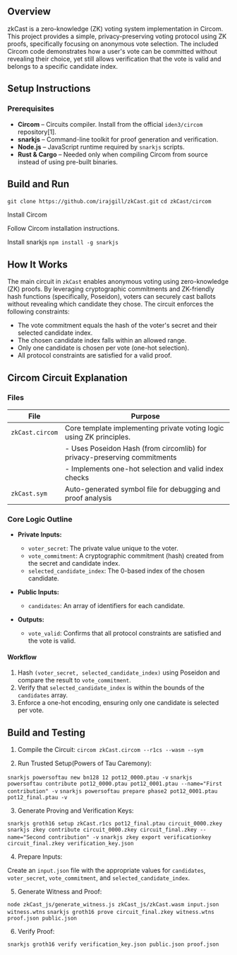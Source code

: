 ## Overview 
zkCast is a zero-knowledge (ZK) voting system implementation in Circom. This project provides a simple, privacy-preserving voting protocol using ZK proofs, specifically focusing on anonymous vote selection. The included Circom code demonstrates how a user's vote can be committed without revealing their choice, yet still allows verification that the vote is valid and belongs to a specific candidate index.


## Setup Instructions

### Prerequisites
- **Circom** – Circuits compiler. Install from the official `iden3/circom` repository[1].
- **snarkjs** – Command-line toolkit for proof generation and verification.
- **Node.js** – JavaScript runtime required by `snarkjs` scripts.
- **Rust & Cargo** – Needed only when compiling Circom from source instead of using pre-built binaries.

## Build and Run
`git clone https://github.com/irajgill/zkCast.git`
`cd zkCast/circom`

Install Circom

Follow Circom installation instructions.

Install snarkjs
`npm install -g snarkjs`

## How It Works

The main circuit in `zkCast` enables anonymous voting using zero-knowledge (ZK) proofs. By leveraging cryptographic commitments and ZK-friendly hash functions (specifically, Poseidon), voters can securely cast ballots without revealing which candidate they chose. The circuit enforces the following constraints:
- The vote commitment equals the hash of the voter's secret and their selected candidate index.
- The chosen candidate index falls within an allowed range.
- Only one candidate is chosen per vote (one-hot selection).
- All protocol constraints are satisfied for a valid proof.

## Circom Circuit Explanation

### Files

| File               | Purpose                                                                 |
|--------------------|-------------------------------------------------------------------------|
| `zkCast.circom`    | Core template implementing private voting logic using ZK principles.     |
|                    | - Uses Poseidon Hash (from circomlib) for privacy-preserving commitments|
|                    | - Implements one-hot selection and valid index checks                   |
| `zkCast.sym`       | Auto-generated symbol file for debugging and proof analysis              |

### Core Logic Outline

- **Private Inputs:**
  - `voter_secret`: The private value unique to the voter.
  - `vote_commitment`: A cryptographic commitment (hash) created from the secret and candidate index.
  - `selected_candidate_index`: The 0-based index of the chosen candidate.

- **Public Inputs:**
  - `candidates`: An array of identifiers for each candidate.

- **Outputs:**
  - `vote_valid`: Confirms that all protocol constraints are satisfied and the vote is valid.

#### Workflow

1. Hash `(voter_secret, selected_candidate_index)` using Poseidon and compare the result to `vote_commitment`.
2. Verify that `selected_candidate_index` is within the bounds of the `candidates` array.
3. Enforce a one-hot encoding, ensuring only one candidate is selected per vote.

## Build and Testing

1. Compile the Circuit: `circom zkCast.circom --r1cs --wasm --sym`

2. Run Trusted Setup(Powers of Tau Caremony):

`snarkjs powersoftau new bn128 12 pot12_0000.ptau -v`
`snarkjs powersoftau contribute pot12_0000.ptau pot12_0001.ptau --name="First contribution" -v`
`snarkjs powersoftau prepare phase2 pot12_0001.ptau pot12_final.ptau -v`

3. Generate Proving and Verification Keys:

`snarkjs groth16 setup zkCast.r1cs pot12_final.ptau circuit_0000.zkey`
`snarkjs zkey contribute circuit_0000.zkey circuit_final.zkey --name="Second contribution" -v`
`snarkjs zkey export verificationkey circuit_final.zkey verification_key.json`

4. Prepare Inputs:

Create an `input.json` file with the appropriate values for `candidates`, `voter_secret`, `vote_commitment`, and `selected_candidate_index`.

5. Generate Witness and Proof:

`node zkCast_js/generate_witness.js zkCast_js/zkCast.wasm input.json witness.wtns`
`snarkjs groth16 prove circuit_final.zkey witness.wtns proof.json public.json`

6. Verify Proof:

`snarkjs groth16 verify verification_key.json public.json proof.json`






